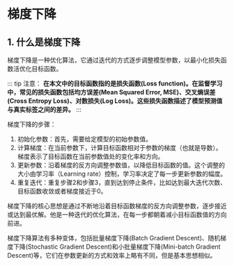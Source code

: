 # 梯度下降

## 1. 什么是梯度下降

梯度下降是一种优化算法，它通过迭代的方式逐步调整模型参数，以最小化损失函数活优化目标函数。


::: tip
注意：
**在本文中的目标函数指的是损失函数(Loss function)。在监督学习中，常见的损失函数包括均方误差(Mean Squared Error, MSE)、交叉熵误差(Cross Entropy Loss)、对数损失(Log Loss)。这些损失函数描述了模型预测值与真实标签之间的差异。**
:::

梯度下降的步骤：
1. 初始化参数：首先，需要给定模型的初始参数值。
2. 计算梯度：在当前参数下，计算目标函数相对于参数的梯度（也就是导数）。梯度表示了目标函数在当前参数值处的变化率和方向。
3. 更新参数：沿着梯度的反方向调整参数值，以降低目标函数的值。这个调整的大小由学习率（Learning rate）控制，学习率决定了每一步更新参数的幅度。
4. 重复迭代：重复步骤2和步骤3，直到达到停止条件，比如达到最大迭代次数、目标函数收敛或者梯度接近于0。

梯度下降的核心思想是通过不断地沿着目标函数梯度的反方向调整参数，逐步接近或达到最优解。他是一种迭代的优化算法，在每一步都朝着减小目标函数值的方向前进。

梯度下降算法有多种变体，包括批量梯度下降(Batch Gradient Descent)、随机梯度下降(Stochastic Gradient Descent)和小批量梯度下降(Mini-batch Gradient Descent)等，它们在参数更新的方式和效率上略有不同，但是基本思想相似。